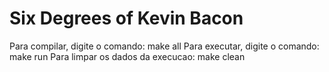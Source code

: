 # Six Degrees of Kevin Bacon

Para compilar, digite o comando: make all
Para executar, digite o comando: make run
Para limpar os dados da execucao: make clean
